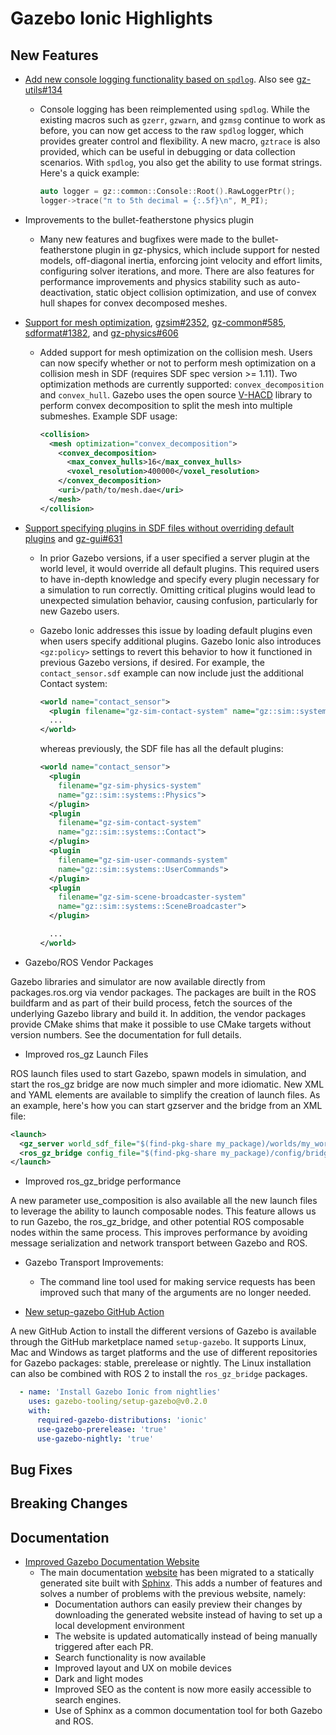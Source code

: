 # Gazebo Ionic Highlights

## New Features

- [Add new console logging functionality based on `spdlog`](https://github.com/gazebosim/gz-common/pull/615).
  Also see [gz-utils#134](https://github.com/gazebosim/gz-utils/pull/134)

  - Console logging has been reimplemented using `spdlog`. While the existing
    macros such as `gzerr`, `gzwarn`, and `gzmsg` continue to work as before,
    you can now get access to the raw `spdlog` logger, which provides greater
    control and flexibility. A new macro, `gztrace` is also provided, which can
    be useful in debugging or data collection scenarios. With `spdlog`, you also
    get the ability to use format strings. Here's a quick example:

    ```c++
    auto logger = gz::common::Console::Root().RawLoggerPtr();
    logger->trace("π to 5th decimal = {:.5f}\n", M_PI);
    ```

- Improvements to the bullet-featherstone physics plugin

  - Many new features and bugfixes were made to the bullet-featherstone plugin
    in gz-physics, which include support for nested models,
    off-diagonal inertia, enforcing joint velocity and effort limits,
    configuring solver iterations, and more. There are also features for
    performance improvements and physics stability such as auto-deactivation,
    static object collision optimization, and use of convex hull shapes for
    convex decomposed meshes.

- [Support for mesh optimization](https://github.com/gazebosim/gz-sim/pull/2417),
[gzsim#2352](https://github.com/gazebosim/gz-sim/pull/2352),
[gz-common#585](https://github.com/gazebosim/gz-common/pull/585),
[sdformat#1382](https://github.com/gazebosim/gz-common/pull/585), and
[gz-physics#606](https://github.com/gazebosim/gz-physics/pull/606)

  - Added support for mesh optimization on the collision mesh. Users can now
    specify whether or not to perform mesh optimization on a
    collision mesh in SDF (requires SDF spec version >= 1.11). Two optimization
    methods are currently supported: `convex_decomposition` and `convex_hull`.
    Gazebo uses the open source
    [V-HACD](https://github.com/kmammou/v-hacd) library to perform
    convex decomposition to split the mesh into multiple submeshes.
    Example SDF usage:

    ```xml
    <collision>
      <mesh optimization="convex_decomposition">
        <convex_decomposition>
          <max_convex_hulls>16</max_convex_hulls>
          <voxel_resolution>400000</voxel_resolution>
        </convex_decomposition>
        <uri>/path/to/mesh.dae</uri>
      </mesh>
    </collision>
    ```

- [Support specifying plugins in SDF files without overriding default
  plugins](https://github.com/gazebosim/gz-sim/pull/2497) and [gz-gui#631](https://github.com/gazebosim/gz-gui/pull/631)

  - In prior Gazebo versions, if a user specified a server plugin at the
    world level, it would override all default plugins. This required
    users to have in-depth knowledge and specify every plugin necessary
    for a simulation to run correctly. Omitting critical plugins would
    lead to unexpected simulation behavior, causing confusion,
    particularly for new Gazebo users.

  - Gazebo Ionic addresses this issue by loading default plugins even when
    users specify additional plugins. Gazebo Ionic also introduces
    `<gz:policy>` settings to revert this behavior to how it functioned in
    previous Gazebo versions, if desired.  For example, the
    `contact_sensor.sdf` example can now include just the additional Contact
    system:

    ```xml
    <world name="contact_sensor">
      <plugin filename="gz-sim-contact-system" name="gz::sim::systems::Contact"/>
      ...
    </world>

    ```

    whereas previously, the SDF file has all the default plugins:

    ```xml
    <world name="contact_sensor">
      <plugin
        filename="gz-sim-physics-system"
        name="gz::sim::systems::Physics">
      </plugin>
      <plugin
        filename="gz-sim-contact-system"
        name="gz::sim::systems::Contact">
      </plugin>
      <plugin
        filename="gz-sim-user-commands-system"
        name="gz::sim::systems::UserCommands">
      </plugin>
      <plugin
        filename="gz-sim-scene-broadcaster-system"
        name="gz::sim::systems::SceneBroadcaster">
      </plugin>

      ...
    </world>

    ```

- Gazebo/ROS Vendor Packages

Gazebo libraries and simulator are now available directly from
packages.ros.org via vendor packages. The packages are built in the ROS
buildfarm and as part of their build process, fetch the sources of the
underlying Gazebo library and build it. In addition, the vendor packages
provide CMake shims that make it possible to use CMake targets without
version numbers. See the documentation for full details.

- Improved ros_gz Launch Files

ROS launch files used to start Gazebo, spawn models in simulation, and
start the ros_gz bridge are now much simpler and more idiomatic. New XML
and YAML elements are available to simplify the creation of launch files.
As an example, here's how you can start gzserver and the bridge from an
XML file:

```xml
<launch>
  <gz_server world_sdf_file="$(find-pkg-share my_package)/worlds/my_world.sdf" />
  <ros_gz_bridge config_file="$(find-pkg-share my_package)/config/bridge_config.yaml" />
</launch>
```

- Improved ros_gz_bridge performance

A new parameter use_composition is also available all the new  launch
files to leverage the ability to launch composable nodes. This feature
allows us to run Gazebo, the ros_gz_bridge, and other potential ROS
composable nodes within the same process. This improves performance by
avoiding message serialization and network transport between Gazebo and
ROS.


- Gazebo Transport Improvements:

  - The command line tool used for making service requests has been
    improved such that many of the arguments are no longer needed.

- [New setup-gazebo GitHub Action](https://github.com/marketplace/actions/setup-gazebo-environment)

A new GitHub Action to install the different versions of Gazebo is
available through the GitHub marketplace named `setup-gazebo`. It
supports Linux, Mac and Windows as target platforms and the use of
different repositories for Gazebo packages: stable, prerelease or
nightly. The Linux installation can also be combined with ROS 2 to
install the `ros_gz_bridge` packages.

```yaml
  - name: 'Install Gazebo Ionic from nightlies'
    uses: gazebo-tooling/setup-gazebo@v0.2.0
    with:
      required-gazebo-distributions: 'ionic'
      use-gazebo-prerelease: 'true'
      use-gazebo-nightly: 'true'
```

## Bug Fixes

## Breaking Changes

## Documentation

- [Improved Gazebo Documentation Website](https://github.com/gazebosim/docs/pull/441)
  - The main documentation [website](https://gazebosim.org/docs) has been
    migrated to a statically generated site built with
    [Sphinx](https://sphinx-doc.org/). This adds a number of features and solves
    a number of problems with the previous website, namely:
    - Documentation authors can easily preview their changes by downloading the
      generated website instead of having to set up a local development
      environment
    - The website is updated automatically instead of being manually triggered
      after each PR.
    - Search functionality is now available
    - Improved layout and UX on mobile devices
    - Dark and light modes
    - Improved SEO as the content is now more easily accessible to search
      engines.
    - Use of Sphinx as a common documentation tool for both Gazebo and ROS.
